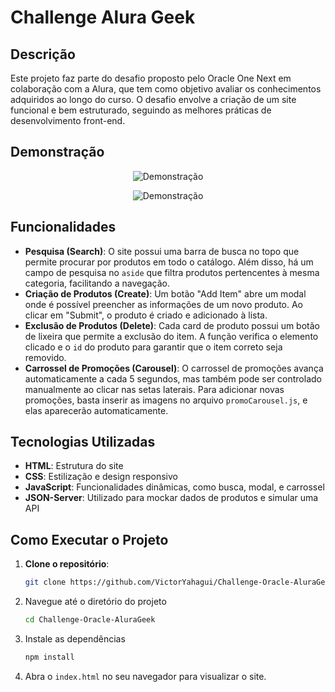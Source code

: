 # Challenge Alura Geek

## Descrição
Este projeto faz parte do desafio proposto pelo Oracle One Next em colaboração com a Alura, que tem como objetivo avaliar os conhecimentos adquiridos ao longo do curso. O desafio envolve a criação de um site funcional e bem estruturado, seguindo as melhores práticas de desenvolvimento front-end.

## Demonstração
<p align="center">
  <img src="./assets/AluraGeek2.PNJ" alt="Demonstração">
</p>
<p align="center">
  <img src="./assets/AluraGeek2.PNJ" alt="Demonstração">
</p>

## Funcionalidades
- **Pesquisa (Search)**: O site possui uma barra de busca no topo que permite procurar por produtos em todo o catálogo. Além disso, há um campo de pesquisa no `aside` que filtra produtos pertencentes à mesma categoria, facilitando a navegação.
- **Criação de Produtos (Create)**: Um botão "Add Item" abre um modal onde é possível preencher as informações de um novo produto. Ao clicar em "Submit", o produto é criado e adicionado à lista.
- **Exclusão de Produtos (Delete)**: Cada card de produto possui um botão de lixeira que permite a exclusão do item. A função verifica o elemento clicado e o `id` do produto para garantir que o item correto seja removido.
- **Carrossel de Promoções (Carousel)**: O carrossel de promoções avança automaticamente a cada 5 segundos, mas também pode ser controlado manualmente ao clicar nas setas laterais. Para adicionar novas promoções, basta inserir as imagens no arquivo `promoCarousel.js`, e elas aparecerão automaticamente.

## Tecnologias Utilizadas
- **HTML**: Estrutura do site
- **CSS**: Estilização e design responsivo
- **JavaScript**: Funcionalidades dinâmicas, como busca, modal, e carrossel
- **JSON-Server**: Utilizado para mockar dados de produtos e simular uma API

## Como Executar o Projeto
1. **Clone o repositório**:
   ```bash
   git clone https://github.com/VictorYahagui/Challenge-Oracle-AluraGeek.git
   ```
2. Navegue até o diretório do projeto
   ```bash
   cd Challenge-Oracle-AluraGeek
   ```
3. Instale as dependências
   ```bash
   npm install
   ```
4. Abra o `index.html` no seu navegador para visualizar o site.
